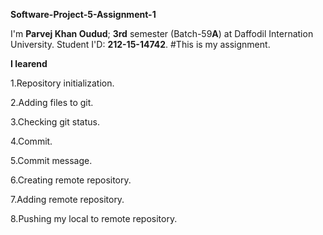 **Software-Project-5-Assignment-1**

I'm **Parvej Khan Oudud**; **3rd** semester (Batch-59**A**) at Daffodil Internation University. Student I'D: **212-15-14742**.
#This is my assignment.

**I learend**

1.Repository initialization.

2.Adding files to git.

3.Checking git status.

4.Commit.

5.Commit message.

6.Creating remote repository.

7.Adding remote repository.

8.Pushing my local to remote repository.
